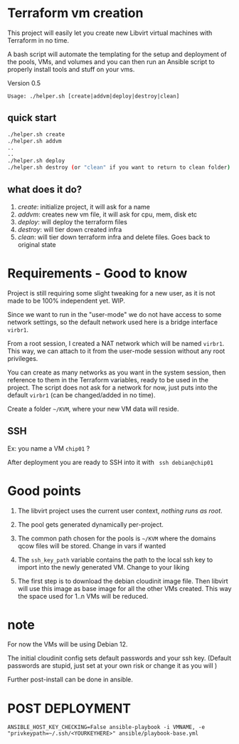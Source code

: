 # Terraform vm creation
This project will easily let you create new Libvirt virtual machines with Terraform in no time.

A bash script will automate the templating for the setup and deployment of the pools, VMs, and volumes and you can then run an Ansible script to properly install tools and stuff on your vms.

Version 0.5

`Usage: ./helper.sh [create|addvm|deploy|destroy|clean]`

## quick start
```sh
./helper.sh create
./helper.sh addvm
..
..
./helper.sh deploy
./helper.sh destroy (or "clean" if you want to return to clean folder)
```

## what does it do?

1. *create*: initialize project, it will ask for a name
2. *addvm*: creates new vm file, it will ask for cpu, mem, disk etc
3. *deploy*: will deploy the terraform files
4. *destroy*: will tier down created infra
5. *clean*: will tier down terraform infra and delete files. Goes back to original state

# Requirements - Good to know
Project is still requiring some slight tweaking for a new user, as it is not made to be 100% independent yet. WIP.

Since we want to run in the "user-mode" we do not have access to some network settings, so the default network used here is a bridge interface `virbr1`.

From a root session, I created a NAT network which will be named `virbr1`. This way, we can attach to it from the user-mode session without any root privileges.

You can create as many networks as you want in the system session, then reference to them in the Terraform variables, ready to be used in the project. The script does not ask for a network for now, just puts into the default `virbr1` (can be changed/added in no time).

Create a folder `~/KVM`, where your new VM data will reside.

## SSH
Ex: you name a VM `chip01` ? 

After deployment you are ready to SSH into it with ` ssh debian@chip01`

# Good points

1. The libvirt project uses the current user context, *nothing runs as root*.

2. The pool gets generated dynamically per-project.

3. The common path chosen for the pools is `~/KVM` where the domains qcow files will be stored. Change in vars if wanted

4. The `ssh_key_path` variable contains the path to the local ssh key to import into the newly generated VM. Change to your liking 

5. The first step is to download the debian cloudinit image file. Then libvirt will use this image as base image for all the other VMs created. This way the space used for 1..n VMs will be reduced.

# note
For now the VMs will be using Debian 12.

The initial cloudinit config sets default passwords and your ssh key. (Default passwords are stupid, just set at your own risk or change it as you will )

Further post-install can be done in ansible.

# POST DEPLOYMENT

`ANSIBLE_HOST_KEY_CHECKING=False ansible-playbook -i VMNAME, -e "privkeypath=~/.ssh/<YOURKEYHERE>" ansible/playbook-base.yml`
